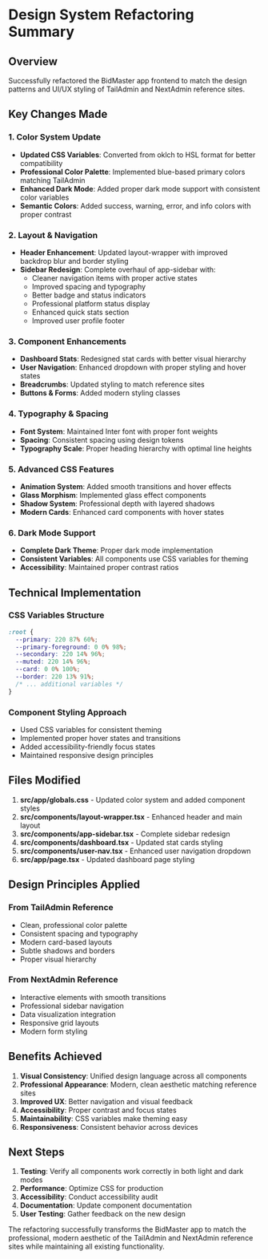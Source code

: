 # Design System Refactoring Summary

## Overview
Successfully refactored the BidMaster app frontend to match the design patterns and UI/UX styling of TailAdmin and NextAdmin reference sites.

## Key Changes Made

### 1. Color System Update
- **Updated CSS Variables**: Converted from oklch to HSL format for better compatibility
- **Professional Color Palette**: Implemented blue-based primary colors matching TailAdmin
- **Enhanced Dark Mode**: Added proper dark mode support with consistent color variables
- **Semantic Colors**: Added success, warning, error, and info colors with proper contrast

### 2. Layout & Navigation
- **Header Enhancement**: Updated layout-wrapper with improved backdrop blur and border styling
- **Sidebar Redesign**: Complete overhaul of app-sidebar with:
  - Cleaner navigation items with proper active states
  - Improved spacing and typography
  - Better badge and status indicators
  - Professional platform status display
  - Enhanced quick stats section
  - Improved user profile footer

### 3. Component Enhancements
- **Dashboard Stats**: Redesigned stat cards with better visual hierarchy
- **User Navigation**: Enhanced dropdown with proper styling and hover states
- **Breadcrumbs**: Updated styling to match reference sites
- **Buttons & Forms**: Added modern styling classes

### 4. Typography & Spacing
- **Font System**: Maintained Inter font with proper font weights
- **Spacing**: Consistent spacing using design tokens
- **Typography Scale**: Proper heading hierarchy with optimal line heights

### 5. Advanced CSS Features
- **Animation System**: Added smooth transitions and hover effects
- **Glass Morphism**: Implemented glass effect components
- **Shadow System**: Professional depth with layered shadows
- **Modern Cards**: Enhanced card components with hover states

### 6. Dark Mode Support
- **Complete Dark Theme**: Proper dark mode implementation
- **Consistent Variables**: All components use CSS variables for theming
- **Accessibility**: Maintained proper contrast ratios

## Technical Implementation

### CSS Variables Structure
```css
:root {
  --primary: 220 87% 60%;
  --primary-foreground: 0 0% 98%;
  --secondary: 220 14% 96%;
  --muted: 220 14% 96%;
  --card: 0 0% 100%;
  --border: 220 13% 91%;
  /* ... additional variables */
}
```

### Component Styling Approach
- Used CSS variables for consistent theming
- Implemented proper hover states and transitions
- Added accessibility-friendly focus states
- Maintained responsive design principles

## Files Modified

1. **src/app/globals.css** - Updated color system and added component styles
2. **src/components/layout-wrapper.tsx** - Enhanced header and main layout
3. **src/components/app-sidebar.tsx** - Complete sidebar redesign
4. **src/components/dashboard.tsx** - Updated stat cards styling
5. **src/components/user-nav.tsx** - Enhanced user navigation dropdown
6. **src/app/page.tsx** - Updated dashboard page styling

## Design Principles Applied

### From TailAdmin Reference
- Clean, professional color palette
- Consistent spacing and typography
- Modern card-based layouts
- Subtle shadows and borders
- Proper visual hierarchy

### From NextAdmin Reference
- Interactive elements with smooth transitions
- Professional sidebar navigation
- Data visualization integration
- Responsive grid layouts
- Modern form styling

## Benefits Achieved

1. **Visual Consistency**: Unified design language across all components
2. **Professional Appearance**: Modern, clean aesthetic matching reference sites
3. **Improved UX**: Better navigation and visual feedback
4. **Accessibility**: Proper contrast and focus states
5. **Maintainability**: CSS variables make theming easy
6. **Responsiveness**: Consistent behavior across devices

## Next Steps

1. **Testing**: Verify all components work correctly in both light and dark modes
2. **Performance**: Optimize CSS for production
3. **Accessibility**: Conduct accessibility audit
4. **Documentation**: Update component documentation
5. **User Testing**: Gather feedback on the new design

The refactoring successfully transforms the BidMaster app to match the professional, modern aesthetic of the TailAdmin and NextAdmin reference sites while maintaining all existing functionality.
